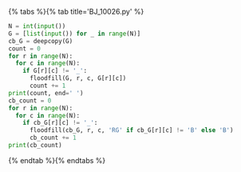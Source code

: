{% tabs %}{% tab title='BJ_10026.py' %}

```py
N = int(input())
G = [list(input()) for _ in range(N)]
cb_G = deepcopy(G)
count = 0
for r in range(N):
  for c in range(N):
    if G[r][c] != '_':
      floodfill(G, r, c, G[r][c])
      count += 1
print(count, end=' ')
cb_count = 0
for r in range(N):
  for c in range(N):
    if cb_G[r][c] != '_':
      floodfill(cb_G, r, c, 'RG' if cb_G[r][c] != 'B' else 'B')
      cb_count += 1
print(cb_count)
```

{% endtab %}{% endtabs %}
